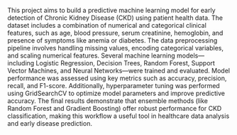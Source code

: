 This project aims to build a predictive machine learning model for early detection of Chronic Kidney Disease (CKD) using patient health data.
The dataset includes a combination of numerical and categorical clinical features, such as age, blood pressure, serum creatinine, hemoglobin, and presence of symptoms like anemia or diabetes.
The data preprocessing pipeline involves handling missing values, encoding categorical variables, and scaling numerical features. Several machine learning models—including Logistic Regression, Decision Trees, Random Forest, Support Vector Machines, and Neural Networks—were trained and evaluated. 
Model performance was assessed using key metrics such as accuracy, precision, recall, and F1-score. Additionally, hyperparameter tuning was performed using GridSearchCV to optimize model parameters and improve predictive accuracy.
The final results demonstrate that ensemble methods (like Random Forest and Gradient Boosting) offer robust performance for CKD classification, making this workflow a useful tool in healthcare data analysis and early disease prediction.
